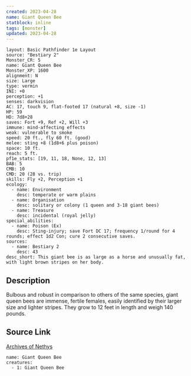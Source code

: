 ```yaml
---
created: 2023-04-28
name: Giant Queen Bee
statblock: inline
tags: [monster]
updated: 2023-04-28
---
```

```statblock
layout: Basic Pathfinder 1e Layout
source: "Bestiary 2"
Monster_CR: 5
name: Giant Queen Bee
Monster_XP: 1600
alignment: N
size: Large
type: vermin
INI: +0
perception: +1
senses: darkvision
AC: 17, touch 9, flat-footed 17 (natural +8, size -1)
HP: 59
HD: 7d8+28
saves: Fort +9, Ref +2, Will +3
immune: mind-affecting effects
weak: vulnerable to smoke
speed: 20 ft., fly 60 ft. (good)
melee: sting +8 (1d8+6 plus poison)
space: 10 ft.
reach: 5 ft.
pf1e_stats: [19, 11, 18, None, 12, 13]
BAB: 5
CMB: 10
CMD: 20 (28 vs. trip)
skills: Fly +2, Perception +1
ecology:
  - name: Environment
    desc: temperate or warm plains
  - name: Organisation
    desc: solitary or colony (1 queen and 3-18 giant bees)
  - name: Treasure
    desc: incidental (royal jelly)
special_abilities:
  - name: Poison (Ex)
    desc: Sting-injury; save Fort DC 17; frequency 1/round for 4 rounds; effect 1d2 Con; cure 2 consecutive saves.
sources:
  - name: Bestiary 2
    desc: 43
desc_short: This giant bee is as large as a horse and unusually fat, with light brown stripes on her body. 
```
## Description
Bulbous and robust in comparison to others of the same species, giant queen bees are immense, fertile females, easily identified by their larger size and lighter stripes. They grow to 12 feet in length and weigh 140 pounds.
## Source Link
[Archives of Nethys](https://aonprd.com/MonsterDisplay.aspx?ItemName=Giant%20Queen%20Bee)
```encounter-table
name: Giant Queen Bee
creatures:
  - 1: Giant Queen Bee
```
